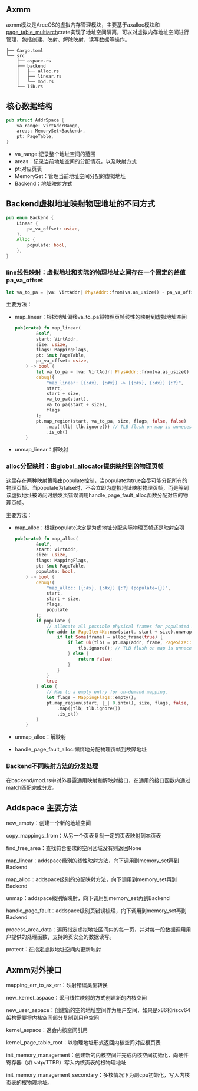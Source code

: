 ## Axmm

axmm模块是ArceOS的虚拟内存管理模块，主要基于axalloc模块和[page_table_multiarch](https://github.com/arceos-org/page_table_multiarch)crate实现了地址空间隔离，可以对虚拟内存地址空间进行管理，包括创建、映射、解除映射、读写数据等操作。

```
├── Cargo.toml
└── src
    ├── aspace.rs
    ├── backend
    │   ├── alloc.rs
    │   ├── linear.rs
    │   └── mod.rs
    └── lib.rs
```

## 核心数据结构

```rust
pub struct AddrSpace {
    va_range: VirtAddrRange,
    areas: MemorySet<Backend>,
    pt: PageTable,
}
```

+ va_range:记录整个地址空间的范围
+ areas：记录当前地址空间的分配情况，以及映射方式
+ pt:对应页表
+ MemorySet：管理当前地址空间分配的虚拟地址
+ Backend：地址映射方式

## Backend虚拟地址映射物理地址的不同方式

```rust
pub enum Backend {
    Linear {
        pa_va_offset: usize,
    },
    Alloc {
        populate: bool,
    },
}
```

### line线性映射：虚拟地址和实际的物理地址之间存在一个固定的差值pa_va_offset

  ```rust
let va_to_pa = |va: VirtAddr| PhysAddr::from(va.as_usize() - pa_va_offset);
  ```

主要方法：

+ map_linear：根据地址偏移va_to_pa将物理页帧线性的映射到虚拟地址空间

  ```rust
  pub(crate) fn map_linear(
          &self,
          start: VirtAddr,
          size: usize,
          flags: MappingFlags,
          pt: &mut PageTable,
          pa_va_offset: usize,
      ) -> bool {
          let va_to_pa = |va: VirtAddr| PhysAddr::from(va.as_usize() - pa_va_offset);
          debug!(
              "map_linear: [{:#x}, {:#x}) -> [{:#x}, {:#x}) {:?}",
              start,
              start + size,
              va_to_pa(start),
              va_to_pa(start + size),
              flags
          );
          pt.map_region(start, va_to_pa, size, flags, false, false)
              .map(|tlb| tlb.ignore()) // TLB flush on map is unnecessary, as there are no outdated mappings.
              .is_ok()
      }
  
  ```

  
+ unmap_linear：解映射

### alloc分配映射：由global_allocator提供映射到的物理页帧

这里存在两种映射策略由populate控制，当populate为true会尽可能分配所有的物理页帧。当populate为false时，不会立即为虚拟地址映射物理页帧，而是等到该虚拟地址被访问时触发页错误调用handle_page_fault_alloc函数分配对应的物理页帧。

主要方法：    

+ map_alloc：根据populate决定是为虚地址分配实际物理页帧还是映射空项

  ```rust
  pub(crate) fn map_alloc(
          &self,
          start: VirtAddr,
          size: usize,
          flags: MappingFlags,
          pt: &mut PageTable,
          populate: bool,
      ) -> bool {
          debug!(
              "map_alloc: [{:#x}, {:#x}) {:?} (populate={})",
              start,
              start + size,
              flags,
              populate
          );
          if populate {
              // allocate all possible physical frames for populated mapping.
              for addr in PageIter4K::new(start, start + size).unwrap() {
                  if let Some(frame) = alloc_frame(true) {
                      if let Ok(tlb) = pt.map(addr, frame, PageSize::Size4K, flags) {
                          tlb.ignore(); // TLB flush on map is unnecessary, as there are no outdated mappings.
                      } else {
                          return false;
                      }
                  }
              }
              true
          } else {
              // Map to a empty entry for on-demand mapping.
              let flags = MappingFlags::empty();
              pt.map_region(start, |_| 0.into(), size, flags, false, false)
                  .map(|tlb| tlb.ignore())
                  .is_ok()
          }
      }
  ```

  

+ unmap_alloc：解映射

+ handle_page_fault_alloc:懒惰地分配物理页帧到故障地址

### Backend不同映射方法的分发处理

在backend/mod.rs中对外暴露通用映射和解映射接口，在通用的接口函数内通过match匹配完成分发。

## Addspace 主要方法

new_empty：创建一个新的地址空间

copy_mappings_from：从另一个页表复制一定的页表映射到本页表

find_free_area：查找符合要求的空闲区域没有则返回None

map_linear：addspace级别的线性映射方法，向下调用到memory_set再到Backend

map_alloc：addspace级别的分配映射方法，向下调用到memory_set再到Backend

unmap：addspace级别解映射，向下调用到memory_set再到Backend

handle_page_fault：addspace级别页错误梳理，向下调用到memory_set再到Backend

process_area_data：遍历指定虚拟地址区间内的每一页，并对每一段数据调用用户提供的处理函数，支持跨页安全的数据读写。

protect：在指定虚拟地址空间内更新映射

## Axmm对外接口

mapping_err_to_ax_err：映射错误类型转换

new_kernel_aspace：采用线性映射的方式创建新的内核空间

new_user_aspace：创建新的空的地址空间作为用户空间，如果是x86和riscv64架构需要将内核空间部分复制到用户空间

kernel_aspace：返会内核空间引用

kernel_page_table_root：以物理地址形式返回内核空间对应根页表

init_memory_management：创建新的内核空间并完成内核空间初始化，向硬件寄存器（如 satp/TTBR）写入内核页表的根物理地址

init_memory_management_secondary：多核情况下为副cpu初始化，写入内核页表的根物理地址。